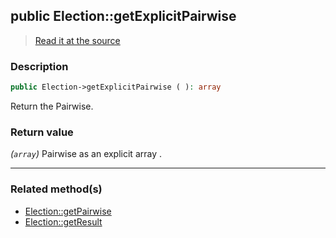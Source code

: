 ## public Election::getExplicitPairwise

> [Read it at the source](https://github.com/julien-boudry/Condorcet/blob/master/src/ElectionProcess/ResultsProcess.php#L221)

### Description    

```php
public Election->getExplicitPairwise ( ): array
```

Return the Pairwise.
    

### Return value   

*(`array`)* Pairwise as an explicit array .


---------------------------------------

### Related method(s)      

* [Election::getPairwise](/Docs/api-reference/Election%20Class/Election--getPairwise.md)    
* [Election::getResult](/Docs/api-reference/Election%20Class/Election--getResult.md)    
